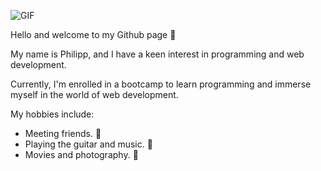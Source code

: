 ![GIF](https://media.giphy.com/media/3o6ZtpxSZbQRRnwCKQ/giphy.gif)
<span style="font-family: Sometype Mono
,sans-serif;">

Hello and welcome to my Github page :wave:

My name is Philipp, and I have a keen interest in programming and web development.

Currently, I'm enrolled in a bootcamp to learn programming and immerse myself in the world of web development.

My hobbies include:

- Meeting friends. 🙌
- Playing the guitar and music. 🎵
- Movies and photography. 🎥

</span>
